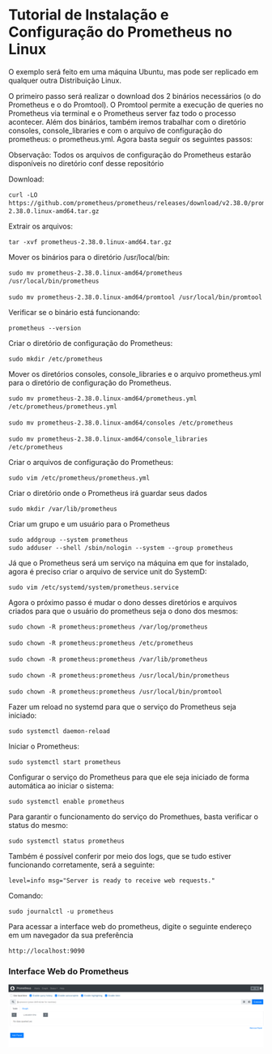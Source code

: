 # Tutorial de Instalação e Configuração do Prometheus no Linux

O exemplo será feito em uma máquina Ubuntu, mas pode ser replicado em qualquer outra Distribuição Linux.

O primeiro passo será realizar o download dos 2 binários necessários (o do Prometheus e o do Promtool). O Promtool permite a execução de queries no Prometheus via terminal e o Prometheus server faz todo o processo acontecer. Além dos binários, também iremos trabalhar com o diretório consoles, console_libraries e com o arquivo de configuração do prometheus: o prometheus.yml. 
Agora basta seguir os seguintes passos:

Observação: Todos os arquivos de configuração do Prometheus estarão disponíveis no diretório conf desse repositório

Download:

```
curl -LO https://github.com/prometheus/prometheus/releases/download/v2.38.0/prometheus-
2.38.0.linux-amd64.tar.gz
```

Extrair os arquivos:
```
tar -xvf prometheus-2.38.0.linux-amd64.tar.gz
```

Mover os binários para o diretório /usr/local/bin:
```
sudo mv prometheus-2.38.0.linux-amd64/prometheus /usr/local/bin/prometheus

sudo mv prometheus-2.38.0.linux-amd64/promtool /usr/local/bin/promtool
```

Verificar se o binário está funcionando:
```
prometheus --version
```

Criar o diretório de configuração do Prometheus:
```
sudo mkdir /etc/prometheus
```

Mover os diretórios consoles, console_libraries e o arquivo prometheus.yml para o diretório de configuração do Prometheus.
```
sudo mv prometheus-2.38.0.linux-amd64/prometheus.yml /etc/prometheus/prometheus.yml

sudo mv prometheus-2.38.0.linux-amd64/consoles /etc/prometheus

sudo mv prometheus-2.38.0.linux-amd64/console_libraries /etc/prometheus
```

Criar o arquivos de configuração do Prometheus:
```
sudo vim /etc/prometheus/prometheus.yml
```

Criar o diretório onde o Prometheus irá guardar seus dados
```
sudo mkdir /var/lib/prometheus
```

Criar um grupo e um usuário para o Prometheus
```
sudo addgroup --system prometheus
sudo adduser --shell /sbin/nologin --system --group prometheus
```

Já que o Prometheus será um serviço na máquina em que for instalado, agora é preciso criar o arquivo de service unit do SystemD:
```
sudo vim /etc/systemd/system/prometheus.service
```

Agora o próximo passo é mudar o dono desses diretórios e arquivos criados para que o usuário do prometheus seja o dono dos mesmos:
```
sudo chown -R prometheus:prometheus /var/log/prometheus

sudo chown -R prometheus:prometheus /etc/prometheus

sudo chown -R prometheus:prometheus /var/lib/prometheus

sudo chown -R prometheus:prometheus /usr/local/bin/prometheus

sudo chown -R prometheus:prometheus /usr/local/bin/promtool
```

Fazer um reload no systemd para que o serviço do Prometheus seja iniciado:
```
sudo systemctl daemon-reload
```

Iniciar o Prometheus:
```
sudo systemctl start prometheus
```

Configurar o serviço do Prometheus para que ele seja iniciado de forma automática ao iniciar o sistema:
```
sudo systemctl enable prometheus
```

Para garantir o funcionamento do serviço do Promethues, basta verificar o status do mesmo:
```
sudo systemctl status prometheus
```

Também é possível conferir por meio dos logs, que se tudo estiver funcionando corretamente, será a seguinte:
```
level=info msg="Server is ready to receive web requests."
```

Comando:
```
sudo journalctl -u prometheus
```

Para acessar a interface web do prometheus, digite o seguinte endereço em um navegador da sua preferência
```
http://localhost:9090
```

### Interface Web do Prometheus
    
    
![Interface do Prometheus](https://github.com/CarlosDaniel3/descomplicando-o-prometheus/blob/main/assets/prometheus-interface.png)
